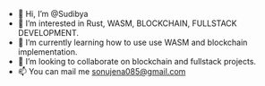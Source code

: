 - 👋 Hi, I’m @Sudibya
- 👀 I’m interested in Rust, WASM, BLOCKCHAIN, FULLSTACK DEVELOPMENT.
- 🌱 I’m currently learning how to use use WASM and blockchain implementation.
- 💞️ I’m looking to collaborate on blockchain and fullstack projects.
- 📫 You can mail me sonujena085@gmail.com

<!---
Sudibya/Sudibya is a ✨ special ✨ repository because its `README.md` (this file) appears on your GitHub profile.
You can click the Preview link to take a look at your changes.
--->
